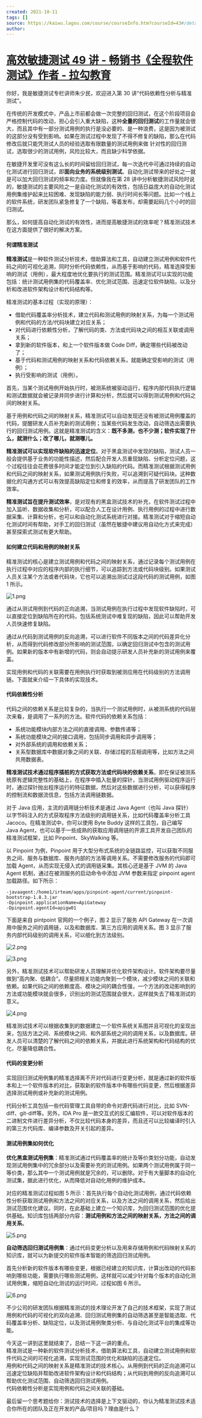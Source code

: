 ```yaml
---
created: 2021-10-11
tags: []
source: https://kaiwu.lagou.com/course/courseInfo.htm?courseId=43#/detail/pc?id=1585
author: 
---
```


# [高效敏捷测试 49 讲 - 畅销书《全程软件测试》作者 - 拉勾教育](https://kaiwu.lagou.com/course/courseInfo.htm?courseId=43#/detail/pc?id=1585)


你好，我是敏捷测试专栏讲师朱少民，欢迎进入第 30 讲“代码依赖性分析与精准测试”。

在传统的开发模式中，产品上市前都会做一次完整的回归测试，在这个阶段项目会严格控制代码的改动，担心会引入重大缺陷，这种**全量的回归测试**的工作量就会很大，而且其中有一部分测试用例的执行是没必要的、是一种浪费，这是因为被测试的这部分没有受到影响。如果在测试过程中发现了不得不修复的缺陷，那么在代码修改后就只能凭测试人员的经验选取有限数量的测试用例来做 针对性的回归测试，选取很少的测试用例，风险比较大，而且缺少科学依据。

在敏捷开发里可没有这么长的时间留给回归测试，每一次迭代中可通过持续的自动化测试进行回归测试，即**面向业务的系统级别测试**。自动化测试带来的好处之一就是可以加大回归测试的频率和力度。但就像我在第 28 讲中分析敏捷测试风险时说的，敏捷测试的主要风险之一是自动化测试的有效性，包括日益庞大的自动化测试用例集维护起来比较困难、发现缺陷的能力弱、执行时间长等问题。比如一个线上的软件系统，研发团队紧急修复了一个缺陷，等着发布，却需要起码几个小时的回归测试。

那么，如何提高自动化测试的有效性，进而提高敏捷测试的效率呢？精准测试技术在这方面提供了很好的解决方案。

#### 何谓精准测试

**精准测试**是一种软件测试分析技术，借助算法和工具，自动建立测试用例和软件代码之间的可视化追溯，同时分析代码依赖性，从而基于影响的代码，精准选择受影响的测试（用例），最大程度地优化要执行的测试范围。精准测试可以实现的功能包括：统计测试用例集的代码覆盖率、优化测试范围、迅速定位软件缺陷，以及分析和改进软件架构设计和代码结构等。

精准测试的基本过程（实现的原理）：

-   借助代码覆盖率分析技术，建立代码和测试用例的映射关系，为每一个测试用例和代码的方法/代码块建立对应关系；
-   对代码进行依赖性分析，了解代码的类、方法或代码块之间的相互关联或调用关系；
-   拿到新的软件版本，和上一个软件版本做 Code Diff，确定哪些代码被改动了；
-   基于代码和测试用例的映射关系和代码依赖关系，就能确定受影响的测试（用例）；
-   执行受影响的测试（用例）。

首先，当某个测试用例开始执行时，被测系统被驱动运行，程序内部代码执行逻辑和测试数据就会被记录并同步进行计算和分析，然后就可以得到测试用例和代码之间的映射关系。

基于用例和代码之间的映射关系，精准测试可以自动发现还没有被测试用例覆盖的代码，提醒研发人员补充新的测试用例；当某些代码发生改动，自动筛选出需要执行的回归测试用例。这就是精准测试的含义：**既不多测，也不少测；软件实现了什么，就测什么；改了哪儿，就测哪儿。**

**精准测试可以实现软件缺陷的迅速定位**。对于黑盒测试中发现的缺陷，测试人员一般会提供基于业务的功能性描述，然后配合开发人员重现缺陷、分析定位问题，这个过程往往会花费很多时间才能定位到引入缺陷的代码。而精准测试根据测试用例和代码之间的映射关系，如果测试用例执行失败，可以追溯到可疑代码块。这种数据化的沟通方式可以有效提高缺陷定位和修复的效率，从而提高了研发团队的工作效率。

**精准测试旨在提升测试效率**，是对现有的黑盒测试技术的补充，在软件测试过程中加入监听、数据收集和分析，可以配合人工在设计用例、执行用例的过程中进行数据采集、计算和分析，也可以和自动化测试系统进行对接。精准测试对于缩短自动化测试时间有帮助，对手工的回归测试（虽然在敏捷中建议用自动化方式来完成）甚至探索式测试有更大帮助。

#### 如何建立代码和用例的映射关系

精准测试的核心是建立测试用例和代码之间的映射关系，通过记录每个测试用例在执行过程中对应的程序内部的执行细节，可以追踪到方法或代码块级别。如果测试人员关注某个方法或者代码块，它也可以追溯出测试过这段代码的测试用例，如图 1 所示。

![1.png](https://s0.lgstatic.com/i/image3/M01/0A/92/CgoCgV6oCEaARed9AAI55Mr0iLE557.png)

通过从测试用例到代码的正向追溯，当测试用例在执行过程中发现软件缺陷时，可以直接定位到缺陷所在的代码，包括系统测试中难复现的缺陷，因此可以帮助开发人员快速修复缺陷。

通过从代码到测试用例的反向追溯，可以进行软件不同版本之间的代码差异化分析，从而得到代码修改部分所影响的测试范围，以确定回归测试中包含的测试用例。如果新的版本中有新增的代码，则会自动提示研发人员补充新的测试用例来覆盖。

实现用例和代码的关联需要在用例执行时获取到被测应用在代码级别的方法调用链。下面就来介绍一下具体的实现技术。

#### 代码依赖性分析

代码之间的依赖关系是比较复杂的，当执行一个测试用例时，从被测系统的代码层次来看，是调用了一系列的方法。软件代码的依赖关系包括：

-   系统功能模块内部方法之间的直接调用、参数传递等；
-   系统功能模块之间的接口调用，包括同步调用和异步调用等；
-   对外部系统的调用和依赖关系；
-   关系型数据库中数据对象之间的关联、存储过程的互相调用等，比如方法之间共用数据表。

**精准测试技术通过程序插桩的方式获取方法或代码块的依赖关系**，即在保证被测系统原有逻辑完整性的基础上，在程序中插入批量的探针，当测试用例驱动程序运行时，通过探针抛出程序运行的特征数据，然后对这些数据进行分析，可以获得程序的控制流和数据流信息，包括方法调用链数据。

对于 Java 应用，主流的调用链分析技术是通过 Java Agent（也叫 Java 探针）以字节码注入的方式获取程序方法级别的调用链关系，比如代码覆盖率分析工具 Jacoco。在精准测试中，你可以使用 Byte Buddy 这样的工具包，自己编写 Java Agent，也可以基于一些成熟的获取应用调用链的开源工具开发自己团队的精准测试框架，比如 Pinpoint、SkyWalking 等。

以 Pinpoint 为例，Pinpoint 用于大型分布式系统的全链路监控，可以获取不同服务之间、服务与数据库、服务内部的方法等调用关系。不需要修改服务的代码即可加载 Agent，从而实现无侵入式的调用链采集。其核心还是基于 JVM 的 Java Agent 机制，通过在被测服务的启动命令中添加 JVM 参数来指定 pinpoint agent 加载路径。如下所示：

```
-javaagent:/home1/irteam/apps/pinpoint-agent/current/pinpoint-bootstrap-1.8.3.jar
-Dpinpoint.applicationName=ApiGateway
-Dpinpoint.agentId=apigw01
```

下面是来自 pintpoint 官网的一个例子，图 2 显示了服务 API Gateway 在一次调用中服务之间的调用链，以及和数据库、第三方应用的调用关系。图 3 显示了服务内部代码级别的调用关系，可以细化到方法级别。

![2.png](https://s0.lgstatic.com/i/image3/M01/0A/93/CgoCgV6oCI2AIxYEAAHjB4xRFMY476.png)

![3.png](https://s0.lgstatic.com/i/image3/M01/17/C1/Ciqah16oCJOATRg8AAK-1yrCObk977.png)

另外，精准测试技术可以帮助研发人员理解并优化软件架构设计。软件架构要尽量做到“高内聚、低耦合”。尽量把相关功能内聚到一个模块，减少模块之间的关联和依赖。如果代码之间的依赖度高、模块之间的耦合性强，一个方法的改动影响到的方法或功能模块就会很多，识别出的测试范围就会很大，这样就失去了精准测试的意义。

![4.png](https://s0.lgstatic.com/i/image3/M01/17/C1/Ciqah16oCKCAM0e5AADOws9R6ts220.png)

精准测试技术可以根据收集到的数据建立一个软件系统关系图并且可视化的呈现出来，包括方法之间、系统模块之间、和外部系统之间的调用关系，以及数据库。研发人员可以清楚的了解代码之间的依赖关系，并据此进行系统架构和代码结构的优化，尽量降低耦合性。

#### 代码的变更分析

实现回归测试用例集的精准选择离不开对代码进行变更分析，就是通过新的软件版本和上一个软件版本的对比，获取新的软件版本中有哪些代码变更，然后根据差异选择测试用例或补充新的测试用例。

代码分析工具包括一些代码管理工具自带的命令对源代码进行对比，比如 SVN-diff、git-diff等。另外，IDA Pro 是一款交互式的反汇编软件，可以对软件版本的二进制文件进行差异分析，不仅比较代码本身的差异，而且还可以比较编译时引入的第三方代码库、编译参数及开关引起的差异。

#### 测试用例集如何优化

**优化黑盒测试用例集**：精准测试通过代码覆盖率的统计及等价类划分功能，自动发现测试用例集中的冗余部分以及需要补充的测试用例。如果两个测试用例属于同一等价类，那么其中一个测试用例就是冗余的，可以删除。对于有大量脚本的自动化测试集，据此进行优化，从而降低对自动化用例的维护成本。

对应的精准测试过程如图 5 所示：首先执行每个自动化测试用例，通过代码依赖性分析获取测试用例和方法之间的对应关系，以及方法之间的调用关系，然后给出测试范围优化建议。同时，在此基础上建立一个知识库，为回归测试范围的优化提供基础。知识库包括两部分内容：**测试用例和方法之间的映射关系，方法之间的调用关系**。

![5.png](https://s0.lgstatic.com/i/image3/M01/17/C2/Ciqah16oCM-AeIIaAAFtu9r-Dc0012.png)

**自动筛选回归测试用例集**：通过代码变更分析以及用来存储用例和代码映射关系的知识库，就可以为新提交的软件版本智能的筛选回归测试用例。

首先分析新的软件版本有哪些变更，根据已经建立的知识库，计算出改动的代码影响到哪些功能，需要执行哪些测试用例，这样就可以减少针对每个版本的自动化测试用例集，缩短自动化测试的运行时间，过程如图 6 所示。

![6.png](https://s0.lgstatic.com/i/image3/M01/17/C2/Ciqah16oCNeAf_DLAAE5cxnRBOs611.png)

不少公司的研发团队根据精准测试的技术理论开发了自己的技术框架，实现了测试用例和代码的可视化的双向追溯、回归测试用例集的自动筛选甚至是智能选取、代码覆盖率分析、缺陷定位，以及测试用例聚类分析、与自动化测试平台的集成等功能。

今天这一讲到这里就结束了，总结一下这一讲的重点。  
精准测试是一种新的软件测试分析技术，借助算法和工具，自动建立测试用例和软件代码之间的可视化追溯，实现测试范围的优化和缺陷的迅速定位。  
用例和代码之间的映射关系是精准测试的技术核心。从用例到代码的正向追溯可以迅速定位缺陷并帮助改进软件架构设计和代码结构；从代码到用例的反向追溯可以帮助优化测试范围、自动筛选回归测试用例。  
代码依赖性分析是实现用例和代码之间关联的基础。

最后留一个思考题给你：测试技术的选择是上下文驱动的，你认为精准测试技术适合你所在的团队及正在开发的产品/项目吗？理由是什么？
